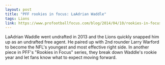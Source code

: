 ```yaml
---
layout: post
title: "PFF rookies in focus: LaAdrian Waddle"
tags: Lions
link: https://www.profootballfocus.com/blog/2014/04/10/rookies-in-focus-laadrian-waddle/?utm_source=rss&utm_medium=rss&utm_campaign=rookies-in-focus-laadrian-waddle
---
```


LaAdrian Waddle went undrafted in 2013 and the Lions quickly snapped him up as an undrafted free agent.  He paired up with 2nd rounder Larry Warford to become the NFL's youngest and most effective right side.  In another piece in PFF's "Rookies in Focus" series, they break down Waddle's rookie year and let fans know what to expect moving forward.
